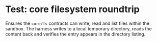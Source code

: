 # Test: core filesystem roundtrip

Ensures the `core/fs` contracts can write, read and list files within the
sandbox. The harness writes to a local temporary directory, reads the content
back and verifies the entry appears in the directory listing.
